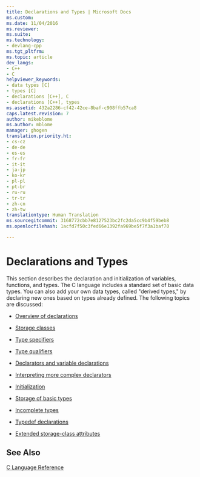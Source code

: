 ```yaml
---
title: Declarations and Types | Microsoft Docs
ms.custom: 
ms.date: 11/04/2016
ms.reviewer: 
ms.suite: 
ms.technology:
- devlang-cpp
ms.tgt_pltfrm: 
ms.topic: article
dev_langs:
- C++
- C
helpviewer_keywords:
- data types [C]
- types [C]
- declarations [C++], C
- declarations [C++], types
ms.assetid: 432a2286-cf42-42ce-8baf-c908ffb57ca8
caps.latest.revision: 7
author: mikeblome
ms.author: mblome
manager: ghogen
translation.priority.ht:
- cs-cz
- de-de
- es-es
- fr-fr
- it-it
- ja-jp
- ko-kr
- pl-pl
- pt-br
- ru-ru
- tr-tr
- zh-cn
- zh-tw
translationtype: Human Translation
ms.sourcegitcommit: 3168772cbb7e8127523bc2fc2da5cc9b4f59beb8
ms.openlocfilehash: 1acfd7f50c3fed66e1392fa969be5f7f3a1baf70

---
```

# Declarations and Types
This section describes the declaration and initialization of variables, functions, and types. The C language includes a standard set of basic data types. You can also add your own data types, called "derived types," by declaring new ones based on types already defined. The following topics are discussed:  
  
-   [Overview of declarations](../c-language/overview-of-declarations.md)  
  
-   [Storage classes](../c-language/c-storage-classes.md)  
  
-   [Type specifiers](../c-language/c-type-specifiers.md)  
  
-   [Type qualifiers](../c-language/type-qualifiers.md)  
  
-   [Declarators and variable declarations](../c-language/declarators-and-variable-declarations.md)  
  
-   [Interpreting more complex declarators](../c-language/interpreting-more-complex-declarators.md)  
  
-   [Initialization](../c-language/initialization.md)  
  
-   [Storage of basic types](../c-language/storage-of-basic-types.md)  
  
-   [Incomplete types](../c-language/incomplete-types.md)  
  
-   [Typedef declarations](../c-language/typedef-declarations.md)  
  
-   [Extended storage-class attributes](../c-language/c-extended-storage-class-attributes.md)  
  
## See Also  
 [C Language Reference](../c-language/c-language-reference.md)


<!--HONumber=Jan17_HO2-->


